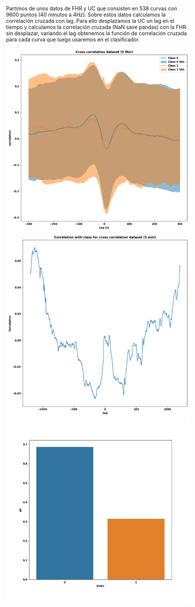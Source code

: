 Partimos de unos datos de FHR y UC que consisten en 538 curvas con 9600 puntos (40 minutos a 4Hz). 
Sobre estos datos calculamos la correlación cruzada con lag. Para ello desplazamos la UC un lag en el tiempo y
calculamos la correlación cruzada (NaN save pandas) con la FHR sin desplazar, variando el lag obtenemos la función de
correlación cruzada para cada curva que luego usaremos en el clasificador.


![Data desc by class](../Plots/cc_Data/Desc_plot.png)
![Data correlation class](../Plots/cc_Data/Class_correlation.png)
![Class Distribution](../Plots/cc_Data/Class_Distribution.png)

